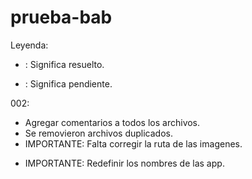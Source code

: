 # prueba-bab

Leyenda:
* : Significa resuelto.
- : Significa pendiente.

002:
* Agregar comentarios a todos los archivos.
* Se removieron archivos duplicados.
* IMPORTANTE: Falta corregir la ruta de las imagenes.
- IMPORTANTE: Redefinir los nombres de las app.
